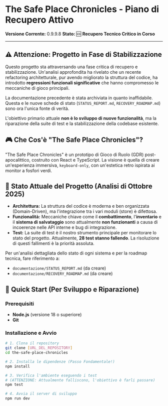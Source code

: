 # The Safe Place Chronicles - Piano di Recupero Attivo

**Versione Corrente:** 0.9.9.8
**Stato:** 🆘 **Recupero Tecnico Critico in Corso**

---

## ⚠️ Attenzione: Progetto in Fase di Stabilizzazione

Questo progetto sta attraversando una fase critica di recupero e stabilizzazione. Un'analisi approfondita ha rivelato che un recente refactoring architetturale, pur avendo migliorato la struttura del codice, ha introdotto **regressioni funzionali significative** che hanno compromesso le meccaniche di gioco principali.

La documentazione precedente è stata archiviata in quanto inaffidabile. Questa e le nuove schede di stato (`STATUS_REPORT.md`, `RECOVERY_ROADMAP.md`) sono ora l'unica fonte di verità.

L'obiettivo primario attuale **non è lo sviluppo di nuove funzionalità**, ma la riparazione della suite di test e la stabilizzazione della codebase esistente.

## 🎮 Che Cos'è "The Safe Place Chronicles"?

"The Safe Place Chronicles" è un prototipo di Gioco di Ruolo (GDR) post-apocalittico, costruito con React e TypeScript. La visione è quella di creare un'esperienza immersiva, `keyboard-only`, con un'estetica retro ispirata ai monitor a fosfori verdi.

## 🚧 Stato Attuale del Progetto (Analisi di Ottobre 2025)

*   **Architettura:** La struttura del codice è moderna e ben organizzata (Domain-Driven), ma l'integrazione tra i vari moduli (store) è difettosa.
*   **Funzionalità:** Meccaniche chiave come il **combattimento**, l'**inventario** e il **sistema di salvataggio** sono attualmente **non funzionanti** a causa di incoerenze nelle API interne e bug di integrazione.
*   **Test:** La suite di test è il nostro strumento principale per monitorare lo stato del progetto. Attualmente, **28 test stanno fallendo**. La risoluzione di questi fallimenti è la priorità assoluta.

Per un'analisi dettagliata dello stato di ogni sistema e per la roadmap tecnica, fare riferimento a:
*   `documentazione/STATUS_REPORT.md` (da creare)
*   `documentazione/RECOVERY_ROADMAP.md` (da creare)

## 🚀 Quick Start (Per Sviluppo e Riparazione)

### Prerequisiti
- **Node.js** (versione 18 o superiore)
- **Git**

### Installazione e Avvio
```bash
# 1. Clona il repository
git clone [URL_DEL_REPOSITORY]
cd the-safe-place-chronicles

# 2. Installa le dipendenze (Passo Fondamentale!)
npm install

# 3. Verifica l'ambiente eseguendo i test
# (ATTENZIONE: Attualmente falliscono, l'obiettivo è farli passare)
npm test

# 4. Avvia il server di sviluppo
npm run dev
```